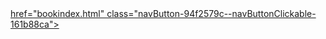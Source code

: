 <a href="usingcurl/version.html" class="navButton-94f2579c--pageItemWithChildrenNested-2c5d8183--navButtonClickable-161b88ca">
</a>
<a href="usingcurl/persist.html" class="navButton-94f2579c--pageItemWithChildrenNested-2c5d8183--navButtonClickable-161b88ca">
</a>
<a href="usingcurl/downloads.html" class="navButton-94f2579c--pageItemWithChildrenNested-2c5d8183--navButtonClickable-161b88ca">
</a>
<a href="usingcurl/uploads.html" class="navButton-94f2579c--pageItemWithChildrenNested-2c5d8183--navButtonClickable-161b88ca">
</a>
<a href="usingcurl/connections.html" class="navButton-94f2579c--pageItemWithChildrenNested-2c5d8183--navButtonClickable-161b88ca">
</a>
<a href="usingcurl/timeouts.html" class="navButton-94f2579c--pageItemWithChildrenNested-2c5d8183--navButtonClickable-161b88ca">
</a>
<a href="usingcurl/netrc.html" class="navButton-94f2579c--pageItemWithChildrenNested-2c5d8183--navButtonClickable-161b88ca">
</a>
<a href="usingcurl/proxies.html" class="navButton-94f2579c--pageItemWithChildrenNested-2c5d8183--navButtonClickable-161b88ca">
</a>
<a href="usingcurl/returns.html" class="navButton-94f2579c--pageItemWithChildrenNested-2c5d8183--navButtonClickable-161b88ca">
</a>
<a href="usingcurl/scpsftp.html" class="navButton-94f2579c--pageItemWithChildrenNested-2c5d8183--navButtonClickable-161b88ca">
</a>
<a href="usingcurl/reademail.html" class="navButton-94f2579c--pageItemWithChildrenNested-2c5d8183--navButtonClickable-161b88ca">
</a>
<a href="usingcurl/smtp.html" class="navButton-94f2579c--pageItemWithChildrenNested-2c5d8183--navButtonClickable-161b88ca">
</a>
<a href="usingcurl/mqtt.html" class="navButton-94f2579c--pageItemWithChildrenNested-2c5d8183--navButtonClickable-161b88ca">
</a>
<a href="usingcurl/telnet.html" class="navButton-94f2579c--pageItemWithChildrenNested-2c5d8183--navButtonClickable-161b88ca">
</a>
<a href="usingcurl/copyas.html" class="navButton-94f2579c--pageItemWithChildrenNested-2c5d8183--navButtonClickable-161b88ca">
</a>
<a href="bindings.html" class="navButton-94f2579c--navButtonClickable-161b88ca">href="bookindex.html" class="navButton-94f2579c--navButtonClickable-161b88ca">
</a>
